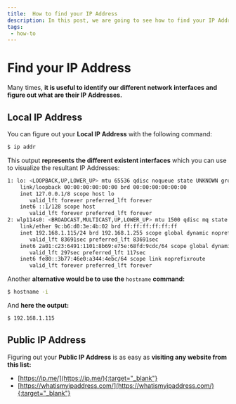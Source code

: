 ```yaml
---
title:  How to find your IP Address
description: In this post, we are going to see how to find your IP Address in Linux. 
tags: 
 - how-to
---
```


# Find your IP Address

Many times, **it is useful to identify our different network interfaces and figure out what are their IP Addresses.**

## Local IP Address

You can figure out your **Local IP Address** with the following command:

```bash
$ ip addr
```

This output **represents the different existent interfaces** which you can use to visualize the resultant IP Addresses:

```bash
1: lo: <LOOPBACK,UP,LOWER_UP> mtu 65536 qdisc noqueue state UNKNOWN group default qlen 1000
    link/loopback 00:00:00:00:00:00 brd 00:00:00:00:00:00
    inet 127.0.0.1/8 scope host lo
       valid_lft forever preferred_lft forever
    inet6 ::1/128 scope host 
       valid_lft forever preferred_lft forever
2: wlp114s0: <BROADCAST,MULTICAST,UP,LOWER_UP> mtu 1500 qdisc mq state UP group default qlen 4096
    link/ether 9c:b6:d0:3e:4b:02 brd ff:ff:ff:ff:ff:ff
    inet 192.168.1.115/24 brd 192.168.1.255 scope global dynamic noprefixroute wlp114s0
       valid_lft 83691sec preferred_lft 83691sec
    inet6 2a01:c23:6491:1101:8b69:e75e:68fd:9cdc/64 scope global dynamic noprefixroute 
       valid_lft 297sec preferred_lft 117sec
    inet6 fe80::3b77:46e0:a344:4ebc/64 scope link noprefixroute 
       valid_lft forever preferred_lft forever
```

Another **alternative would be to use the** `hostname` **command:**

```bash
$ hostname -i
```

And **here the output:**

```bash
$ 192.168.1.115
```

## Public IP Address

Figuring out your **Public IP Address** is as easy as **visiting any website from this list:**

 - [https://ip.me/](https://ip.me/){:target="_blank"}
 - [https://whatismyipaddress.com/](https://whatismyipaddress.com/){:target="_blank"}